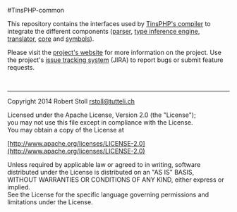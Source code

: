 #TinsPHP-common

This repository contains the interfaces used by [TinsPHP's compiler](https://github.com/tinsphp/tins "TinsPHP's compiler") to integrate the different components ([parser](https://github.com/tinsphp/tins-parser "Parser component"), [type inference engine](https://github.com/tinsphp/tins-inference-engine "type inference engine component"), [translator](https://github.com/tinsphp/tins-translators-tsphp "translator component"), [core](https://github.com/tinsphp/tins-core "core component") and [symbols](https://github.com/tinsphp/tins-symbols "symbols component")). 

Please visit the [project's website](http://tsphp.ch/tins) for more information on the project.
Use the project's [issue tracking system](http://tsphp.ch/tins/jira) (JIRA) to report bugs or submit feature requests.

<br/>

---

Copyright 2014 Robert Stoll <rstoll@tutteli.ch>

Licensed under the Apache License, Version 2.0 (the "License");  
you may not use this file except in compliance with the License.  
You may obtain a copy of the License at  

[http://www.apache.org/licenses/LICENSE-2.0](http://www.apache.org/licenses/LICENSE-2.0)

Unless required by applicable law or agreed to in writing, software  
distributed under the License is distributed on an "AS IS" BASIS,  
WITHOUT WARRANTIES OR CONDITIONS OF ANY KIND, either express or implied.  
See the License for the specific language governing permissions and  
limitations under the License.